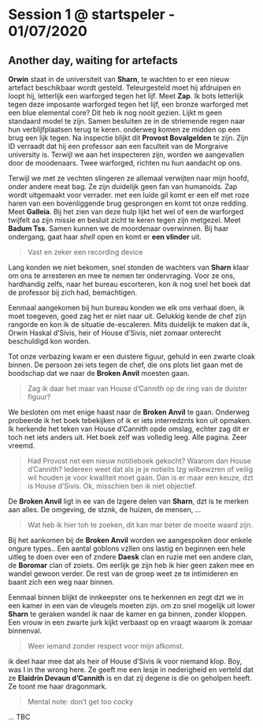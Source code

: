 
# Session 1 @ startspeler - 01/07/2020

## Another day, waiting for artefacts

**Orwin** staat in de universiteit van **Sharn**, te wachten to er een nieuw artefact beschikbaar wordt gesteld. 
Teleurgesteld moet hij afdruipen en loopt hij, letterlijk een warforged tegen het lijf. Meet **Zap**. Ik bots letterlijk tegen deze imposante warforged tegen het lijf, een bronze warforged met een blue elemental core? Dit heb ik nog nooit gezien. Lijkt m geen standaard model te zijn.
Samen besluiten ze in de striemende regen naar hun verblijfplaatsen terug te keren.
onderweg komen ze midden op een brug een lijk tegen.
Na inspectie blijkt dit **Provost Bovalgelden** te zijn.
Zijn ID verraadt dat hij een professor aan een faculteit van de Morgraive university is.
Terwijl we aan het inspecteren zijn, worden we aangevallen door de moodenaars. Twee warforged, richten nu hun aandacht op ons.

Terwijl we met ze vechten slingeren ze allemaal verwijten naar mijn hoofd, onder andere meat bag. Ze zijn duidelijk geen fan van humanoids. Zap wordt uitgemaakt voor verrader.
met een luide gil komt er een elf met roze haren van een bovenliggende brug gesprongen en komt tot onze redding. Meet **Galleia**.
Bij het zien van deze hulp lijkt het wel of een de warforged twijfelt aa zijn missie en besluit zicht te keren tegen zijn metgezel. Meet **Badum Tss**.
Samen kunnen we de moordenaar overwinnen.
Bij haar ondergang, gaat haar *shell* open en komt er **een vlinder** uit. 

> Vast en zeker een recording device

Lang konden we niet bekomen, snel stonden de wachters van **Sharn** klaar om ons te arresteren en mee te nemen ter ondervraging. Voor ze ons, hardhandig zelfs, naar het bureau escorteren, kon ik nog snel het boek dat de professor bij zich had, bemachtigen.

Eenmaal aangekomen bij hun bureau konden we elk ons verhaal doen, ik moet toegeven, goed zag het er niet naar uit.
Gelukkig kende de chef zijn rangorde en kon ik de situatie de-escaleren. Mits duidelijk te maken dat ik, Orwin Haskal d’Sivis, heir of House d’Sivis, niet zomaar onterecht beschuldigd kon worden.

Tot onze verbazing kwam er een duistere figuur, gehuld in een zwarte cloak binnen. De persoon zei iets tegen de chef, die ons plots liet gaan met de boodschap dat we naar de **Broken Anvil** moesten gaan.

> Zag ik daar het maar van House d’Cannith op de ring van de duister figuur?

We besloten om met enige haast naar de **Broken Anvil** te gaan. Onderweg probeerde ik het boek tebekijken of ik er iets interredznts kon uit opmaken. Ik herkende het teken van House d’Cannith opde omslag, echter zag dit er toch net iets anders uit.
Het boek zelf was volledig leeg. Alle pagina. Zeer vreemd.

> Had Provost net een nieuw notitieboek gekocht? Waarom dan House d’Cannith? Iedereen weet dat als je je notieits lzg wilbewzren of veilig wil houden je voor kwaliteit moet gaan. Dan is er maar een keuze, dzt is House d’Sivis. Ok, misschien ben ik niet objectief.

De **Broken Anvil** ligt in ee van de lzgere delen van **Sharn**, dzt is te merken aan alles. De omgeving, de stznk, de huizen, de mensen, ...

> Wat heb ik hier toh te zoeken, dit kan mar beter de moeite waard zijn.

Bij het aankomen bij de **Broken Anvil** worden we aangespoken door enkele ongure types.. Een aantal goblons vzllen ons lastig en beginnen een hele uitleg te doen over een of zndere **Daesk** clan en ruzie met een andere clan, de **Boromar** clan of zoiets. Om eerlijk ge zijn heb ik hier geen zaken mee en wandel gewoon verder. De rest van de groep weet ze te intimideren en baant zich een weg naar binnen.

Eenmaal binnen blijkt de innkeepster ons te herkennen en zegt dzt we in een kamer in een van de vleugels moeten zijn. om zo snel mogelijk uit lower **Sharn** te geraken wandel ik naar de kamer en ga binnen, zonder kloppen.
Een vrouw in een zwarte jurk kijkt verbaast op en vraagt waarom ik zomaar binnenval. 

> Weer iemand zonder respect voor mijn afkomst.

ik deel haar mee dat als heir of House d’Sivis ik voor niemand klop.
Boy, was I in the wrong here. Ze geeft me een lesje in nederigheid en verteld dat ze **Elaidrin Devaun d’Cannith** is en dat zij degene is die on geholpen heeft. Ze toont me haar dragonmark.

> Mental note: don’t get too cocky

... TBC


